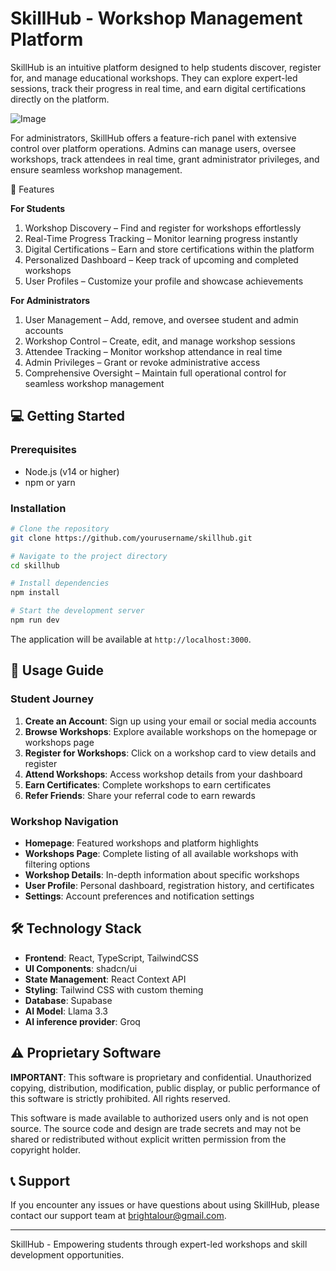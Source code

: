 # SkillHub - Workshop Management Platform

SkillHub is an intuitive platform designed to help students discover, register for, and manage educational workshops. They can explore expert-led sessions, track their progress in real time, and earn digital certifications directly on the platform.

![Image](https://github.com/user-attachments/assets/f6fd12a1-fc37-4878-8c03-e8c7bdce228b)

For administrators, SkillHub offers a feature-rich panel with extensive control over platform operations. Admins can manage users, oversee workshops, track attendees in real time, grant administrator privileges, and ensure seamless workshop management.


🚀 Features

**For Students**
1. Workshop Discovery – Find and register for workshops effortlessly
2. Real-Time Progress Tracking – Monitor learning progress instantly
3. Digital Certifications – Earn and store certifications within the platform
4. Personalized Dashboard – Keep track of upcoming and completed workshops
5. User Profiles – Customize your profile and showcase achievements


**For Administrators**
1. User Management – Add, remove, and oversee student and admin accounts
2. Workshop Control – Create, edit, and manage workshop sessions
3. Attendee Tracking – Monitor workshop attendance in real time
4. Admin Privileges – Grant or revoke administrative access
5. Comprehensive Oversight – Maintain full operational control for seamless workshop management

## 💻 Getting Started

### Prerequisites
- Node.js (v14 or higher)
- npm or yarn

### Installation
```bash
# Clone the repository
git clone https://github.com/yourusername/skillhub.git

# Navigate to the project directory
cd skillhub

# Install dependencies
npm install

# Start the development server
npm run dev
```

The application will be available at `http://localhost:3000`.

## 🔧 Usage Guide

### Student Journey

1. **Create an Account**: Sign up using your email or social media accounts
2. **Browse Workshops**: Explore available workshops on the homepage or workshops page
3. **Register for Workshops**: Click on a workshop card to view details and register
4. **Attend Workshops**: Access workshop details from your dashboard
5. **Earn Certificates**: Complete workshops to earn certificates
6. **Refer Friends**: Share your referral code to earn rewards

### Workshop Navigation

- **Homepage**: Featured workshops and platform highlights
- **Workshops Page**: Complete listing of all available workshops with filtering options
- **Workshop Details**: In-depth information about specific workshops
- **User Profile**: Personal dashboard, registration history, and certificates
- **Settings**: Account preferences and notification settings

## 🛠️ Technology Stack

- **Frontend**: React, TypeScript, TailwindCSS
- **UI Components**: shadcn/ui
- **State Management**: React Context API
- **Styling**: Tailwind CSS with custom theming
- **Database**: Supabase
- **AI Model**: Llama 3.3
- **AI inference provider**: Groq

## ⚠️ Proprietary Software

**IMPORTANT**: This software is proprietary and confidential. Unauthorized copying, distribution, modification, public display, or public performance of this software is strictly prohibited. All rights reserved.

This software is made available to authorized users only and is not open source. The source code and design are trade secrets and may not be shared or redistributed without explicit written permission from the copyright holder.

## 📞 Support

If you encounter any issues or have questions about using SkillHub, please contact our support team at brightalour@gmail.com.

---

SkillHub - Empowering students through expert-led workshops and skill development opportunities.
